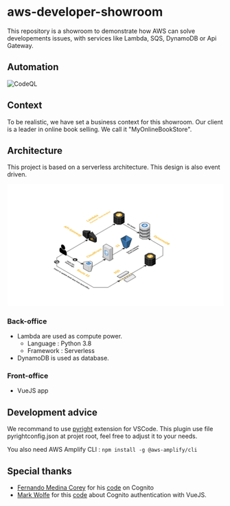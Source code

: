 # aws-developer-showroom

This repository is a showroom to demonstrate how AWS can solve developements issues, with services like Lambda, SQS, DynamoDB or Api Gateway.

## Automation

![CodeQL](https://github.com/jeremychauvet/aws-developer-showroom/workflows/CodeQL/badge.svg?branch=main)

## Context

To be realistic, we have set a business context for this showroom. Our client is a leader in online book selling. We call it "MyOnlineBookStore".

## Architecture

This project is based on a serverless architecture. This design is also event driven.

![architecture](./docs/MyOnlineBookStore_architecture.png "Architecture")

### Back-office

* Lambda are used as compute power.
  * Language : Python 3.8
  * Framework : Serverless
* DynamoDB is used as database.

### Front-office

* VueJS app

## Development advice

We recommand to use [pyright](https://github.com/microsoft/pyright) extension for VSCode.
This plugin use file pyrightconfig.json at projet root, feel free to adjust it to your needs.

You also need AWS Amplify CLI : `npm install -g @aws-amplify/cli`

## Special thanks

* [Fernando Medina Corey](https://github.com/fernando-mc) for his [code](https://github.com/fernando-mc/aws-http-api-python-cognito) on Cognito
* [Mark Wolfe](https://github.com/wolfeidau) for this [code](https://github.com/wolfeidau/cognito-vue-bootstrap) about Cognito authentication with VueJS.
